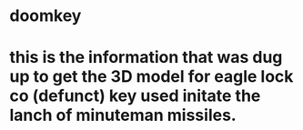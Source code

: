 # doomkey
# this is the information that was dug up to get the 3D model for eagle lock co (defunct) key used initate the lanch of minuteman missiles.  
